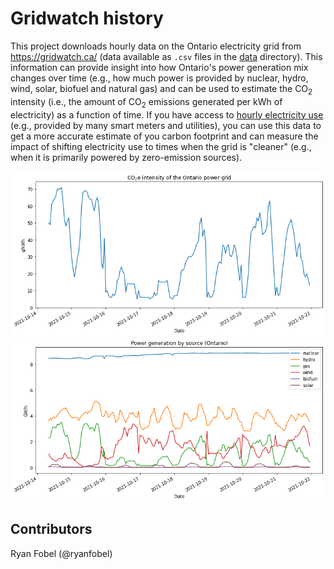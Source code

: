 # Gridwatch history

This project downloads hourly data on the Ontario electricity grid from https://gridwatch.ca/ (data available as `.csv` files in the [data](https://github.com/ryanfobel/gridwatch-history/blob/main/data/) directory). This information can provide insight into how Ontario's power generation mix changes over time (e.g., how much power is provided by nuclear, hydro, wind, solar, biofuel and natural gas) and can be used to estimate the CO<sub>2</sub> intensity (i.e., the amount of CO<sub>2</sub> emissions generated per kWh of electricity) as a function of time. If you have access to [hourly electricity use](https://github.com/ryanfobel/utility-bill-scraper) (e.g., provided by many smart meters and utilities), you can use this data to get a more accurate estimate of you carbon footprint and can measure the impact of shifting electricity use to times when the grid is "cleaner" (e.g., when it is primarily powered by zero-emission sources).

![CO2 intensity](notebooks/images/co2_intensity.png)
![Power generation by source](notebooks/images/power_generation_by_source.png)

## Contributors

Ryan Fobel (@ryanfobel)
